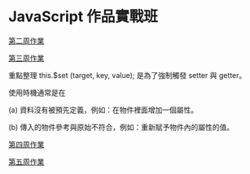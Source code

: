 # JavaScript 作品實戰班

[第二周作業](https://cinglin570.github.io/hexschool-jsClass/week2/index)

[第三周作業](https://cinglin570.github.io/hexschool-jsClass/week3/index)

重點整理
this.$set (target, key, value); 是為了強制觸發 setter 與 getter。

使用時機通常是在

(a) 資料沒有被預先定義，例如：在物件裡面增加一個屬性。

(b) 傳入的物件參考與原始不符合，例如：重新賦予物件內的屬性的值。

[第四周作業](https://cinglin570.github.io/hexschool-jsClass/week4/Login.html)

[第五周作業](https://cinglin570.github.io/hexschool-jsClass/week5/index.html)
